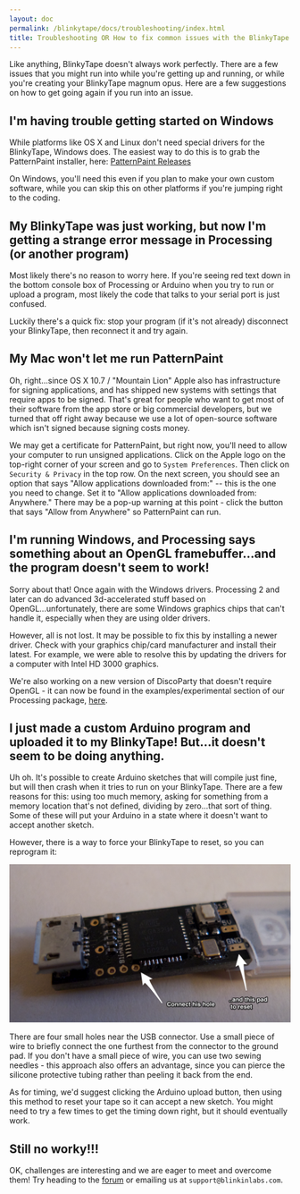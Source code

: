 ```yaml
---
layout: doc
permalink: /blinkytape/docs/troubleshooting/index.html
title: Troubleshooting OR How to fix common issues with the BlinkyTape
---
```

Like anything, BlinkyTape doesn't always work perfectly. There are a few issues that you might run into while you're getting up and running, or while you're creating your BlinkyTape magnum opus.  Here are a few suggestions on how to get going again if you run into an issue.

## I'm having trouble getting started on Windows
While platforms like OS X and Linux don't need special drivers for the BlinkyTape, Windows does. The easiest way to do this is to grab the PatternPaint installer, here: [PatternPaint Releases](https://github.com/Blinkinlabs/PatternPaint/releases)

On Windows, you'll need this even if you plan to make your own custom software, while you can skip this on other platforms if you're jumping right to the coding.

## My BlinkyTape was just working, but now I'm getting a strange error message in Processing (or another program)
Most likely there's no reason to worry here. If you're seeing red text down in the bottom console box of Processing or Arduino when you try to run or upload a program, most likely the code that talks to your serial port is just confused.

Luckily there's a quick fix: stop your program (if it's not already) disconnect your BlinkyTape, then reconnect it and try again. 

## My Mac won't let me run PatternPaint
Oh, right...since OS X 10.7 / "Mountain Lion" Apple also has infrastructure for signing applications, and has shipped new systems with settings that require apps to be signed. That's great for people who want to get most of their software from the app store or big commercial developers, but we turned that off right away because we use a lot of open-source software which isn't signed because signing costs money.
 
We may get a certificate for PatternPaint, but right now, you'll need to allow your computer to run unsigned applications.  Click on the Apple logo on the top-right corner of your screen and go to `System Preferences`. Then click on `Security & Privacy` in the top row. On the next screen, you should see an option that says "Allow applications downloaded from:" -- this is the one you need to change. Set it to "Allow applications downloaded from: Anywhere." There may be a pop-up warning at this point - click the button that says "Allow from Anywhere" so PatternPaint can run.

## I'm running Windows, and Processing says something about an OpenGL framebuffer...and the program doesn't seem to work!
Sorry about that! Once again with the Windows drivers. Processing 2 and later can do advanced 3d-accelerated stuff based on OpenGL...unfortunately, there are some Windows graphics chips that can't handle it, especially when they are using older drivers.

However, all is not lost. It may be possible to fix this by installing a newer driver. Check with your graphics chip/card manufacturer and install their latest. For example, we were able to resolve this by updating the drivers for a computer with Intel HD 3000 graphics.

We're also working on a new version of DiscoParty that doesn't require OpenGL - it can now be found in the examples/experimental section of our Processing package, [here](https://github.com/Blinkinlabs/BlinkyTape_Processing/tree/master/examples/experimental/DiscoParty_Burst).

## I just made a custom Arduino program and uploaded it to my BlinkyTape! But...it doesn't seem to be doing anything.
Uh oh. It's possible to create Arduino sketches that will compile just fine, but will then crash when it tries to run on your BlinkyTape. There are a few reasons for this: using too much memory, asking for something from a memory location that's not defined, dividing by zero...that sort of thing. Some of these will put your Arduino in a state where it doesn't want to accept another sketch.

However, there is a way to force your BlinkyTape to reset, so you can reprogram it:

![BlinkyTape Reset points](/images/blinkytape/big/bt_reset.png)

There are four small holes near the USB connector. Use a small piece of wire to briefly connect the one furthest from the connector to the ground pad. If you don't have a small piece of wire, you can use two sewing needles - this approach also offers an advantage, since you can pierce the silicone protective tubing rather than peeling it back from the end.

As for timing, we'd suggest clicking the Arduino upload button, then using this method to reset your tape so it can accept a new sketch. You might need to try a few times to get the timing down right, but it should eventually work.

## Still no worky!!!
OK, challenges are interesting and we are eager to meet and overcome them!  Try heading to the [forum](/forums) or emailing us at `support@blinkinlabs.com`.
